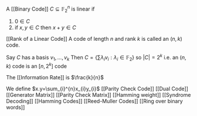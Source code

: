 A [[Binary Code]] $C\subseteq \mathbb{F}_{2}^{n}$ is linear if
1. $0\in C$
2. if $x,y\in C$ then $x+y\in C$

[[Rank of a Linear Code]]
A code of length $n$ and rank $k$ is called an $(n,k)$ code. 

Say $C$ has a basis $v_{1},\dots,v_{k}$
Then $C=\left\{  \sum \lambda_{i}v_{i}:\lambda_{i}\in \mathbb{F}_{2}  \right\}$ so $\lvert C \rvert=2^{k}$
i.e. an $(n,k)$ code is an $[n,2^{k}]$ code

The [[Information Rate]] is $\frac{k}{n}$

We define $x.y=\sum_{i}^{n}x_{i}y_{i}$
[[Parity Check Code]]
[[Dual Code]]
[[Generator Matrix]]
[[Parity Check Matrix]]
[[Hamming weight]]
[[Syndrome Decoding]]
[[Hamming Codes]]
[[Reed-Muller Codes]]
[[Ring over binary words]]


